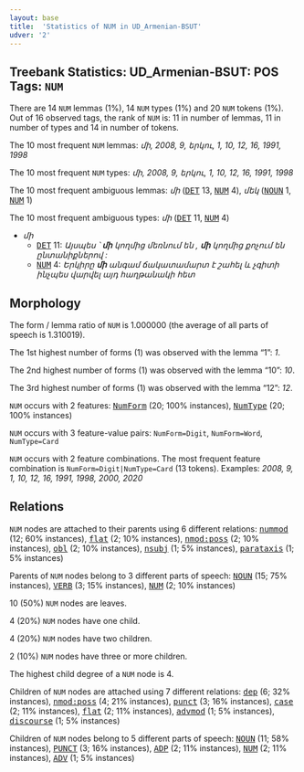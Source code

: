 ```yaml
---
layout: base
title:  'Statistics of NUM in UD_Armenian-BSUT'
udver: '2'
---
```


## Treebank Statistics: UD_Armenian-BSUT: POS Tags: `NUM`

There are 14 `NUM` lemmas (1%), 14 `NUM` types (1%) and 20 `NUM` tokens (1%).
Out of 16 observed tags, the rank of `NUM` is: 11 in number of lemmas, 11 in number of types and 14 in number of tokens.

The 10 most frequent `NUM` lemmas: <em>մի, 2008, 9, երկու, 1, 10, 12, 16, 1991, 1998</em>

The 10 most frequent `NUM` types:  <em>մի, 2008, 9, երկու, 1, 10, 12, 16, 1991, 1998</em>

The 10 most frequent ambiguous lemmas: <em>մի</em> (<tt><a href="hy_bsut-pos-DET.html">DET</a></tt> 13, <tt><a href="hy_bsut-pos-NUM.html">NUM</a></tt> 4), <em>մեկ</em> (<tt><a href="hy_bsut-pos-NOUN.html">NOUN</a></tt> 1, <tt><a href="hy_bsut-pos-NUM.html">NUM</a></tt> 1)

The 10 most frequent ambiguous types:  <em>մի</em> (<tt><a href="hy_bsut-pos-DET.html">DET</a></tt> 11, <tt><a href="hy_bsut-pos-NUM.html">NUM</a></tt> 4)


* <em>մի</em>
  * <tt><a href="hy_bsut-pos-DET.html">DET</a></tt> 11: <em>Այսպես ՝ <b>մի</b> կողմից մեռնում են , <b>մի</b> կողմից քոչում են ընտանիքներով :</em>
  * <tt><a href="hy_bsut-pos-NUM.html">NUM</a></tt> 4: <em>Երկիրը <b>մի</b> անգամ ճակատամարտ է շահել և չգիտի ինչպես վարվել այդ հաղթանակի հետ</em>

## Morphology

The form / lemma ratio of `NUM` is 1.000000 (the average of all parts of speech is 1.310019).

The 1st highest number of forms (1) was observed with the lemma “1”: <em>1</em>.

The 2nd highest number of forms (1) was observed with the lemma “10”: <em>10</em>.

The 3rd highest number of forms (1) was observed with the lemma “12”: <em>12</em>.

`NUM` occurs with 2 features: <tt><a href="hy_bsut-feat-NumForm.html">NumForm</a></tt> (20; 100% instances), <tt><a href="hy_bsut-feat-NumType.html">NumType</a></tt> (20; 100% instances)

`NUM` occurs with 3 feature-value pairs: `NumForm=Digit`, `NumForm=Word`, `NumType=Card`

`NUM` occurs with 2 feature combinations.
The most frequent feature combination is `NumForm=Digit|NumType=Card` (13 tokens).
Examples: <em>2008, 9, 1, 10, 12, 16, 1991, 1998, 2000, 2020</em>


## Relations

`NUM` nodes are attached to their parents using 6 different relations: <tt><a href="hy_bsut-dep-nummod.html">nummod</a></tt> (12; 60% instances), <tt><a href="hy_bsut-dep-flat.html">flat</a></tt> (2; 10% instances), <tt><a href="hy_bsut-dep-nmod-poss.html">nmod:poss</a></tt> (2; 10% instances), <tt><a href="hy_bsut-dep-obl.html">obl</a></tt> (2; 10% instances), <tt><a href="hy_bsut-dep-nsubj.html">nsubj</a></tt> (1; 5% instances), <tt><a href="hy_bsut-dep-parataxis.html">parataxis</a></tt> (1; 5% instances)

Parents of `NUM` nodes belong to 3 different parts of speech: <tt><a href="hy_bsut-pos-NOUN.html">NOUN</a></tt> (15; 75% instances), <tt><a href="hy_bsut-pos-VERB.html">VERB</a></tt> (3; 15% instances), <tt><a href="hy_bsut-pos-NUM.html">NUM</a></tt> (2; 10% instances)

10 (50%) `NUM` nodes are leaves.

4 (20%) `NUM` nodes have one child.

4 (20%) `NUM` nodes have two children.

2 (10%) `NUM` nodes have three or more children.

The highest child degree of a `NUM` node is 4.

Children of `NUM` nodes are attached using 7 different relations: <tt><a href="hy_bsut-dep-dep.html">dep</a></tt> (6; 32% instances), <tt><a href="hy_bsut-dep-nmod-poss.html">nmod:poss</a></tt> (4; 21% instances), <tt><a href="hy_bsut-dep-punct.html">punct</a></tt> (3; 16% instances), <tt><a href="hy_bsut-dep-case.html">case</a></tt> (2; 11% instances), <tt><a href="hy_bsut-dep-flat.html">flat</a></tt> (2; 11% instances), <tt><a href="hy_bsut-dep-advmod.html">advmod</a></tt> (1; 5% instances), <tt><a href="hy_bsut-dep-discourse.html">discourse</a></tt> (1; 5% instances)

Children of `NUM` nodes belong to 5 different parts of speech: <tt><a href="hy_bsut-pos-NOUN.html">NOUN</a></tt> (11; 58% instances), <tt><a href="hy_bsut-pos-PUNCT.html">PUNCT</a></tt> (3; 16% instances), <tt><a href="hy_bsut-pos-ADP.html">ADP</a></tt> (2; 11% instances), <tt><a href="hy_bsut-pos-NUM.html">NUM</a></tt> (2; 11% instances), <tt><a href="hy_bsut-pos-ADV.html">ADV</a></tt> (1; 5% instances)

